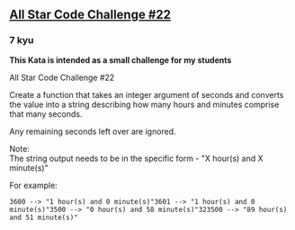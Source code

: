 <h2><a href=https://www.codewars.com/kata/5865cff66b5699883f0001aa/train/cpp target="_blank">All Star Code Challenge #22</a></h2><h3>7 kyu</h3><p><strong>This Kata is intended as a small challenge for my students</strong></p><p>All Star Code Challenge #22</p><p>Create a function that takes an integer argument of seconds and converts the value into a string describing how many hours and minutes comprise that many seconds.</p><p>Any remaining seconds left over are ignored.</p><p>Note:<br>The string output needs to be in the specific form - "X hour(s) and X minute(s)"</p><p>For example:</p><pre><code>3600 --&gt; "1 hour(s) and 0 minute(s)"3601 --&gt; "1 hour(s) and 0 minute(s)"3500 --&gt; "0 hour(s) and 58 minute(s)"323500 --&gt; "89 hour(s) and 51 minute(s)"</code></pre>
